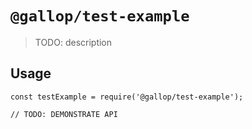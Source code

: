 # `@gallop/test-example`

> TODO: description

## Usage

```
const testExample = require('@gallop/test-example');

// TODO: DEMONSTRATE API
```

